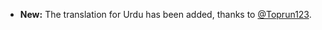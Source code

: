 * **New:** The translation for Urdu has been added, thanks to [@Toprun123](https://github.com/Toprun123).
